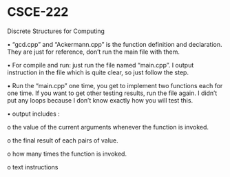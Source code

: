 # CSCE-222
Discrete Structures for Computing


•	“gcd.cpp” and “Ackermann.cpp” is the function definition and declaration. They are just for reference, don’t run the main file with them.

•	For compile and run: just run the file named “main.cpp”. I output instruction in the file which is quite clear, so just follow the step.

•	Run the “main.cpp” one time, you get to implement two functions each for one time. If you want to get other testing results, run the file again. I didn’t put any loops because I don’t know exactly how you will test this.

•	output includes :
  
  o	the value of the current arguments whenever the function is invoked.
  
  o	the final result of each pairs of value.
  
  o	how many times the function is invoked.
  
  o	text instructions
